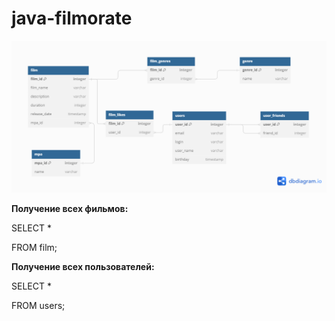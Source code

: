 # java-filmorate

![er-diagram.png](er-diagram.png)

**Получение всех фильмов:**

SELECT *   

FROM film;

**Получение всех пользователей:**

SELECT *  

FROM users;


